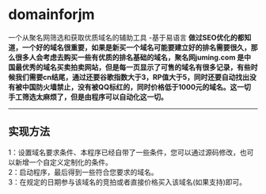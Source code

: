 # domainforjm
一个从聚名网筛选和获取优质域名的辅助工具 -基于易语言
**做过SEO优化的都知道，一个好的域名很重要，如果是新买一个域名可能要建立好的排名需要很久，那么很多人会考虑去购买一些有优质的排名基础的域名，聚名网juming.com 是中国最优秀的域名买卖拍卖网站，但是每一页显示了可售的域名有很多记录，有些时候我们需要cn结尾，通过还要谷歌指数大于3，RP值大于5，同时还要自动找出没有被中国防火墙禁止，没有被QQ标红的，同时价格低于1000元的域名。这一切手工筛选太麻烦了，但是由程序可以自动化这一切。**  
****
## 实现方法  
1：设置域名要求条件、本程序已经自带了一些条件，您可以通过源码修改，也可以新增一个自定义定制化的条件。  
2：启动程序，最后得到一些符合您要求的域名。  
3：在规定的日期参与该域名的竞拍或者直接价格买入该域名(如果支持)即可。    

